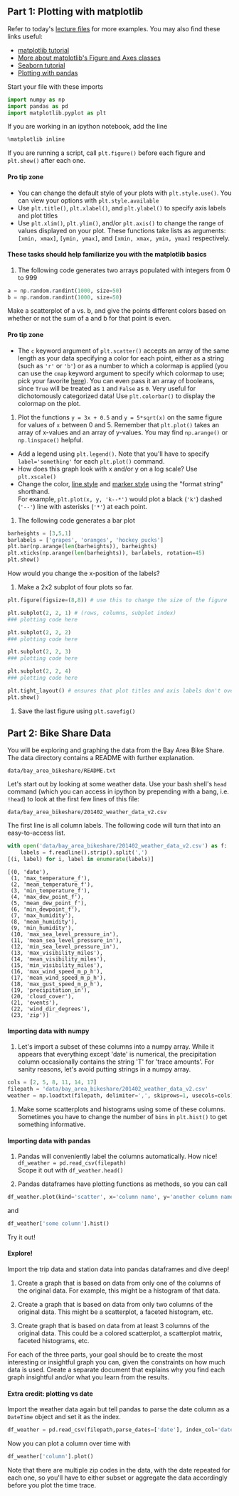 
## Part 1: Plotting with matplotlib

Refer to today's [lecture files](https://github.com/zipfian/DSI_Lectures/blob/master/pandas-seaborn) for more examples. You may also find these links useful:
- [matplotlib tutorial](http://matplotlib.org/users/pyplot_tutorial.html)
- [More about matplotlib's Figure and Axes classes](http://matplotlib.org/users/artists.html)
- [Seaborn tutorial](https://web.stanford.edu/~mwaskom/software/seaborn/tutorial.html)
- [Plotting with pandas](http://pandas.pydata.org/pandas-docs/version/0.15.0/visualization.html)

Start your file with these imports
```python
import numpy as np
import pandas as pd
import matplotlib.pyplot as plt
```
If you are working in an ipython notebook, add the line
```python
%matplotlib inline
```

If you are running a script, call ```plt.figure()``` before each figure and ```plt.show()``` after each one.


#### Pro tip zone
- You can change the default style of your plots with ```plt.style.use()```. You can view your options with ```plt.style.available```
- Use ```plt.title()```, ```plt.xlabel()```, and ```plt.ylabel()``` to specify axis labels and plot titles
- Use ```plt.xlim()```, ```plt.ylim()```, and/or ```plt.axis()``` to change the range of values displayed on your plot. These functions take lists as arguments: ```[xmin, xmax]```, ```[ymin, ymax]```, and ```[xmin, xmax, ymin, ymax]``` respectively.


#### These tasks should help familiarize you with the matplotlib basics

1. The following code generates two arrays populated with integers from 0 to 999
  ```python
  a = np.random.randint(1000, size=50)
  b = np.random.randint(1000, size=50)
  ```
  Make a scatterplot of a vs. b, and give the points different colors based on whether or not the sum of a and b for that point is even.  

 #### Pro tip zone
   - The ```c``` keyword argument of ```plt.scatter()``` accepts an array of the same length as your data specifying a color for each point, either as a string (such as ```'r'``` or ```'b'```) or as a number to which a colormap is applied (you can use the  ```cmap``` keyword argument to specify which colormap to use; pick your favorite [here](http://matplotlib.org/examples/color/colormaps_reference.html)). You can even pass it an array of booleans, since ```True``` will be treated as ```1``` and ```False``` as ```0```. Very useful for dichotomously categorized data! Use ```plt.colorbar()``` to display the colormap on the plot.

1. Plot the functions ```y = 3x + 0.5``` and ```y = 5*sqrt(x)``` on the same figure for values of `x` between 0 and 5. Remember that ```plt.plot()``` takes an array of x-values and an array of y-values. You may find ```np.arange()``` or ```np.linspace()``` helpful.
 - Add a legend using ```plt.legend()```. Note that you'll have to specify ```label='something'``` for each ```plt.plot()``` command.
 - How does this graph look with x and/or y on a log scale? Use ```plt.xscale()```
 - Change the color, [line style](http://matplotlib.org/api/lines_api.html#matplotlib.lines.Line2D.set_linestyle) and [marker style](http://matplotlib.org/api/markers_api.html#module-matplotlib.markers) using the "format string" shorthand.  
 For example, ```plt.plot(x, y, 'k--*')``` would plot a black (```'k'```) dashed (```'--'```) line with asterisks (```'*'```) at each point.

1. The following code generates a bar plot
 ```python
 barheights = [3,5,1]
 barlabels = ['grapes', 'oranges', 'hockey pucks']
 plt.bar(np.arange(len(barheights)), barheights)
 plt.xticks(np.arange(len(barheights)), barlabels, rotation=45)
 plt.show()
 ```
 How would you change the x-position of the labels?

1. Make a 2x2 subplot of four plots so far.
  ```python
  plt.figure(figsize=(8,8)) # use this to change the size of the figure

  plt.subplot(2, 2, 1) # (rows, columns, subplot index)
  ### plotting code here

  plt.subplot(2, 2, 2)
  ### plotting code here

  plt.subplot(2, 2, 3)
  ### plotting code here

  plt.subplot(2, 2, 4)
  ### plotting code here

  plt.tight_layout() # ensures that plot titles and axis labels don't overlap
  plt.show()
  ```

1. Save the last figure using ```plt.savefig()```

## Part 2: Bike Share Data
You will be exploring and graphing the data from the Bay Area Bike Share. The data directory contains a README with further explanation.
```
data/bay_area_bikeshare/README.txt
```
Let's start out by looking at some weather data. Use your bash shell's ```head``` command (which you can access in ipython by prepending with a bang, i.e.  ```!head```) to look at the first few lines of this file:
```
data/bay_area_bikeshare/201402_weather_data_v2.csv
```
The first line is all column labels. The following code will turn that into an easy-to-access list.
```python
with open('data/bay_area_bikeshare/201402_weather_data_v2.csv') as f:
    labels = f.readline().strip().split(',')
[(i, label) for i, label in enumerate(labels)]
```

```
[(0, 'date'),
 (1, 'max_temperature_f'),
 (2, 'mean_temperature_f'),
 (3, 'min_temperature_f'),
 (4, 'max_dew_point_f'),
 (5, 'mean_dew_point_f'),
 (6, 'min_dewpoint_f'),
 (7, 'max_humidity'),
 (8, 'mean_humidity'),
 (9, 'min_humidity'),
 (10, 'max_sea_level_pressure_in'),
 (11, 'mean_sea_level_pressure_in'),
 (12, 'min_sea_level_pressure_in'),
 (13, 'max_visibility_miles'),
 (14, 'mean_visibility_miles'),
 (15, 'min_visibility_miles'),
 (16, 'max_wind_speed_m_p_h'),
 (17, 'mean_wind_speed_m_p_h'),
 (18, 'max_gust_speed_m_p_h'),
 (19, 'precipitation_in'),
 (20, 'cloud_cover'),
 (21, 'events'),
 (22, 'wind_dir_degrees'),
 (23, 'zip')]
```
#### Importing data with numpy
1. Let's import a subset of these columns into a numpy array. While it appears that everything except 'date' is numerical, the precipitation column occasionally contains the string 'T' for 'trace amounts'. For sanity reasons, let's avoid putting strings in a numpy array.
  ```python
  cols = [2, 5, 8, 11, 14, 17]
  filepath = 'data/bay_area_bikeshare/201402_weather_data_v2.csv'
  weather = np.loadtxt(filepath, delimiter=',', skiprows=1, usecols=cols)
  ```

1. Make some scatterplots and histograms using some of these columns. Sometimes you have to change the number of ```bins``` in ```plt.hist()``` to get something informative.

#### Importing data with pandas
1. Pandas will conveniently label the columns automatically. How nice!  
  ```df_weather = pd.read_csv(filepath)```  
  Scope it out with ```df_weather.head()```

1. Pandas dataframes have plotting functions as methods, so you can call
  ```python
  df_weather.plot(kind='scatter', x='column name', y='another column name')
  ```
  and
  ```python
  df_weather['some column'].hist()
  ```
  Try it out!


#### Explore!
Import the trip data and station data into pandas dataframes and dive deep!

1. Create a graph that is based on data from only one of the columns of the original data.  For example, this might be a histogram of that data.

2. Create a graph that is based on data from only two columns of the original data.  This might be a scatterplot, a faceted histogram, etc.

3. Create graph that is based on data from at least 3 columns of the original data.  This could be a colored scatterplot, a scatterplot matrix, faceted histograms, etc.

For each of the three parts, your goal should be to create the most interesting or insightful graph you can, given the constraints on how much data is used.  Create a separate document that explains why you find each graph insightful and/or what you learn from the results.


#### Extra credit: plotting vs date
Import the weather data again but tell pandas to parse the date column as a ```DateTime``` object and set it as the index.

```python
df_weather = pd.read_csv(filepath,parse_dates=['date'], index_col='date')
```
Now you can plot a column over time with
```python
df_weather['column'].plot()
```
Note that there are multiple zip codes in the data, with the date repeated for each one, so you'll have to either subset or aggregate the data accordingly before you plot the time trace.
